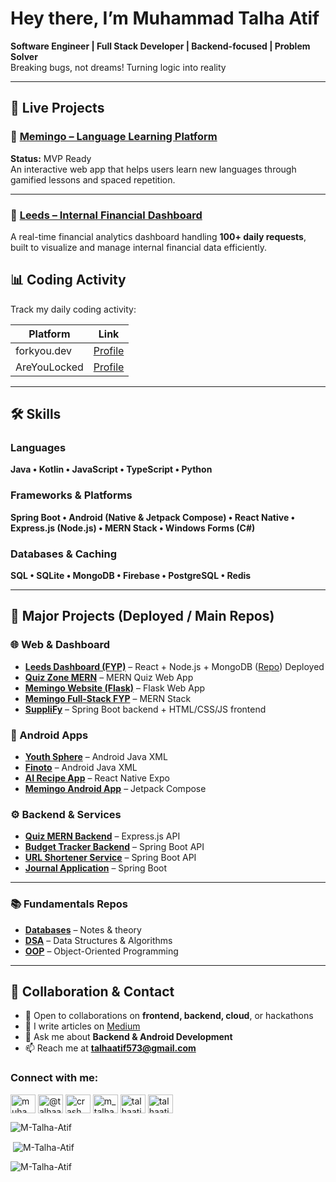 # Hey there, I’m Muhammad Talha Atif

**Software Engineer | Full Stack Developer | Backend-focused | Problem Solver**  
Breaking bugs, not dreams! Turning logic into reality

---

## 🚀 Live Projects

### 🧠 [Memingo – Language Learning Platform](https://memingo-frontend-sooty.vercel.app/)
**Status:** MVP Ready  
An interactive web app that helps users learn new languages through gamified lessons and spaced repetition.

---

### 💼 [Leeds – Internal Financial Dashboard](https://leeds-dashboard.vercel.app/)
A real-time financial analytics dashboard handling **100+ daily requests**, built to visualize and manage internal financial data efficiently.


## 📊 Coding Activity
Track my daily coding activity:  

| Platform | Link |
|----------|------|
| forkyou.dev | [Profile](https://forkyou.dev/user/Progambler227788) |
| AreYouLocked | [Profile](https://areyoulocked.in/@talhaatif195901) |

---

## 🛠️ Skills

### Languages
**Java • Kotlin • JavaScript • TypeScript • Python**

### Frameworks & Platforms
**Spring Boot • Android (Native & Jetpack Compose) • React Native • Express.js (Node.js) • MERN Stack • Windows Forms (C#)**

### Databases & Caching
**SQL • SQLite • MongoDB • Firebase • PostgreSQL • Redis**

---

## 📂 Major Projects (Deployed / Main Repos)

### 🌐 Web & Dashboard
- **[Leeds Dashboard (FYP)](https://leeds-dashboard.vercel.app/)** – React + Node.js + MongoDB ([Repo](https://github.com/Progambler227788/Leeds-Dashboard)) Deployed  
- **[Quiz Zone MERN](https://github.com/Progambler227788/Quiz-Zone-MERN)** – MERN Quiz Web App  
- **[Memingo Website (Flask)](https://github.com/Progambler227788/MEMINGO_WEBSITE_FLASK)** – Flask Web App  
- **[Memingo Full-Stack FYP](https://github.com/Progambler227788/Memingo-Full-Stack-FYP)** – MERN Stack  
- **[SuppliFy](https://github.com/Progambler227788/SuppliFy)** – Spring Boot backend + HTML/CSS/JS frontend  

### 📱 Android Apps
- **[Youth Sphere](https://github.com/Progambler227788/YOUTH-SPHERE)** – Android Java XML  
- **[Finoto](https://github.com/Progambler227788/Finance_Tracker_App)** – Android Java XML  
- **[AI Recipe App](https://github.com/Progambler227788/ai-recipe-app)** – React Native Expo  
- **[Memingo Android App](https://github.com/Progambler227788/MEMINGO_ANDROID_APP)** – Jetpack Compose  

### ⚙️ Backend & Services
- **[Quiz MERN Backend](https://github.com/Progambler227788/Quiz-MERN-Backend)** – Express.js API  
- **[Budget Tracker Backend](https://github.com/Progambler227788/Budget-Tracker-Backend)** – Spring Boot API  
- **[URL Shortener Service](https://github.com/Progambler227788/url-shortener-service)** – Spring Boot API  
- **[Journal Application](https://github.com/Progambler227788/JournalApplication-SpringBoot)** – Spring Boot  

---

### 📚 Fundamentals Repos

- **[Databases](https://github.com/Progambler227788/Databases)** – Notes & theory  
- **[DSA](https://github.com/Progambler227788/DSA)** – Data Structures & Algorithms  
- **[OOP](https://github.com/Progambler227788/OOP)** – Object-Oriented Programming  

---

## 🤝 Collaboration & Contact

- 👯 Open to collaborations on **frontend, backend, cloud**, or hackathons  
- 📝 I write articles on [Medium](https://medium.com/@talhaatif573)  
- 💬 Ask me about **Backend & Android Development**  
- 📫 Reach me at **talhaatif573@gmail.com**



<h3 align="left">Connect with me:</h3>
<p align="left">
<a href="https://linkedin.com/in/muhammad-talha-atif" target="blank"><img align="center" src="https://raw.githubusercontent.com/rahuldkjain/github-profile-readme-generator/master/src/images/icons/Social/linked-in-alt.svg" alt="muhammad-talha-atif" height="30" width="40" /></a>
<a href="https://medium.com/@talhaatif573" target="blank"><img align="center" src="https://raw.githubusercontent.com/rahuldkjain/github-profile-readme-generator/master/src/images/icons/Social/medium.svg" alt="@talhaatif573" height="30" width="40" /></a>
<a href="https://www.codechef.com/users/crash_boss_43" target="blank"><img align="center" src="https://cdn.jsdelivr.net/npm/simple-icons@3.1.0/icons/codechef.svg" alt="crash_boss_43" height="30" width="40" /></a>
<a href="https://www.hackerrank.com/m_talhaatif573" target="blank"><img align="center" src="https://raw.githubusercontent.com/rahuldkjain/github-profile-readme-generator/master/src/images/icons/Social/hackerrank.svg" alt="m_talhaatif573" height="30" width="40" /></a>
<a href="https://codeforces.com/profile/talhaatif573" target="blank"><img align="center" src="https://raw.githubusercontent.com/rahuldkjain/github-profile-readme-generator/master/src/images/icons/Social/codeforces.svg" alt="talhaatif573" height="30" width="40" /></a>
<a href="https://www.leetcode.com/talhaatif" target="blank"><img align="center" src="https://raw.githubusercontent.com/rahuldkjain/github-profile-readme-generator/master/src/images/icons/Social/leet-code.svg" alt="talhaatif" height="30" width="40" /></a>
</p>

<p align="left"> <img src="https://komarev.com/ghpvc/?username=M-Talha-Atif&label=Profile%20views&color=0e75b6&style=flat&theme=midnight-purple&show_icons=true" alt="M-Talha-Atif" /> </p>


<p>&nbsp;<img align="center" src="https://github-readme-stats.vercel.app/api?username=M-Talha-Atif&show_icons=true&theme=midnight-purple&locale=en" alt="M-Talha-Atif" /></p>

<p><img align="center" src="https://github-readme-streak-stats.herokuapp.com/?user=M-Talha-Atif&theme=midnight-purple" alt="M-Talha-Atif" /></p>
